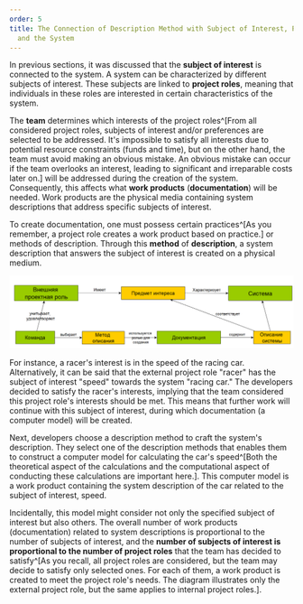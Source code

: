 ```yaml
---
order: 5
title: The Connection of Description Method with Subject of Interest, Project Roles,
  and the System
---
```


In previous sections, it was discussed that the **subject of interest** is connected to the system. A system can be characterized by different subjects of interest. These subjects are linked to **project roles**, meaning that individuals in these roles are interested in certain characteristics of the system.

The **team** determines which interests of the project roles^[From all considered project roles, subjects of interest and/or preferences are selected to be addressed. It's impossible to satisfy all interests due to potential resource constraints (funds and time), but on the other hand, the team must avoid making an obvious mistake. An obvious mistake can occur if the team overlooks an interest, leading to significant and irreparable costs later on.] will be addressed during the creation of the system. Consequently, this affects what **work products** (**documentation**) will be needed. Work products are the physical media containing system descriptions that address specific subjects of interest.

To create documentation, one must possess certain practices^[As you remember, a project role creates a work product based on practice.] or methods of description. Through this **method** of **description**, a system description that answers the subject of interest is created on a physical medium.

![](./the-connection-of-description-method-with-the-subject-of-interest-project-roles-and-the-system-18.png)

For instance, a racer's interest is in the speed of the racing car. Alternatively, it can be said that the external project role "racer" has the subject of interest "speed" towards the system "racing car." The developers decided to satisfy the racer's interests, implying that the team considered this project role's interests should be met. This means that further work will continue with this subject of interest, during which documentation (a computer model) will be created.

Next, developers choose a description method to craft the system's description. They select one of the description methods that enables them to construct a computer model for calculating the car's speed^[Both the theoretical aspect of the calculations and the computational aspect of conducting these calculations are important here.]. This computer model is a work product containing the system description of the car related to the subject of interest, speed.

Incidentally, this model might consider not only the specified subject of interest but also others. The overall number of work products (documentation) related to system descriptions is proportional to the number of subjects of interest, and the **number of subjects of interest is proportional to the number of project roles** that the team has decided to satisfy^[As you recall, all project roles are considered, but the team may decide to satisfy only selected ones. For each of them, a work product is created to meet the project role's needs. The diagram illustrates only the external project role, but the same applies to internal project roles.].